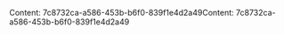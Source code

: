 <span data-ttu-id="6568f-101">Content: 7c8732ca-a586-453b-b6f0-839f1e4d2a49</span><span class="sxs-lookup"><span data-stu-id="6568f-101">Content: 7c8732ca-a586-453b-b6f0-839f1e4d2a49</span></span>